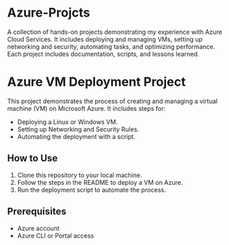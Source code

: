 # Azure-Projcts
A collection of hands-on projects demonstrating my experience with Azure Cloud Services. It includes deploying and managing VMs, setting up networking and security, automating tasks, and optimizing performance. Each project includes documentation, scripts, and lessons learned.
# Azure VM Deployment Project

This project demonstrates the process of creating and managing a virtual machine (VM) on Microsoft Azure. It includes steps for:
- Deploying a Linux or Windows VM.
- Setting up Networking and Security Rules.
- Automating the deployment with a script.

## How to Use
1. Clone this repository to your local machine.
2. Follow the steps in the README to deploy a VM on Azure.
3. Run the deployment script to automate the process.

## Prerequisites
- Azure account
- Azure CLI or Portal access
